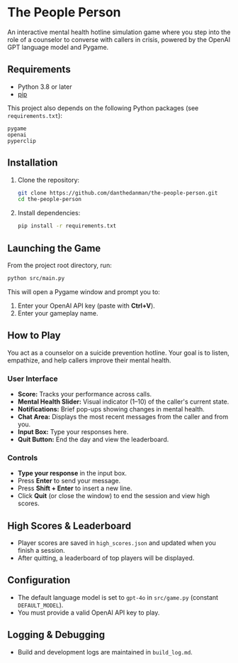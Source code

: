 # The People Person

An interactive mental health hotline simulation game where you step into the role of a counselor to converse with callers in crisis, powered by the OpenAI GPT language model and Pygame.

## Requirements
- Python 3.8 or later
- [pip](https://pip.pypa.io/en/stable/)

This project also depends on the following Python packages (see `requirements.txt`):
```
pygame
openai
pyperclip
```

## Installation
1. Clone the repository:
   ```bash
   git clone https://github.com/danthedanman/the-people-person.git
   cd the-people-person
   ```
2. Install dependencies:
   ```bash
   pip install -r requirements.txt
   ```

## Launching the Game
From the project root directory, run:
```bash
python src/main.py
```
This will open a Pygame window and prompt you to:
1. Enter your OpenAI API key (paste with **Ctrl+V**).
2. Enter your gameplay name.

## How to Play
You act as a counselor on a suicide prevention hotline. Your goal is to listen, empathize, and help callers improve their mental health.

### User Interface
- **Score:** Tracks your performance across calls.
- **Mental Health Slider:** Visual indicator (1–10) of the caller's current state.
- **Notifications:** Brief pop-ups showing changes in mental health.
- **Chat Area:** Displays the most recent messages from the caller and from you.
- **Input Box:** Type your responses here.
- **Quit Button:** End the day and view the leaderboard.

### Controls
- **Type your response** in the input box.
- Press **Enter** to send your message.
- Press **Shift + Enter** to insert a new line.
- Click **Quit** (or close the window) to end the session and view high scores.

## High Scores & Leaderboard
- Player scores are saved in `high_scores.json` and updated when you finish a session.
- After quitting, a leaderboard of top players will be displayed.

## Configuration
- The default language model is set to `gpt-4o` in `src/game.py` (constant `DEFAULT_MODEL`).
- You must provide a valid OpenAI API key to play.

## Logging & Debugging
- Build and development logs are maintained in `build_log.md`.
